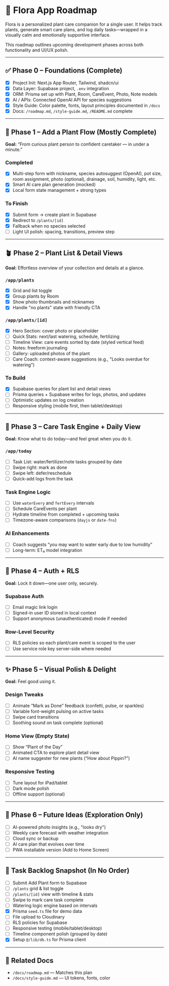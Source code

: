 # 🌿 Flora App Roadmap

Flora is a personalized plant care companion for a single user. It helps track plants, generate smart care plans, and log daily tasks—wrapped in a visually calm and emotionally supportive interface.

This roadmap outlines upcoming development phases across both functionality and UI/UX polish.

---

## ✅ Phase 0 – Foundations (Complete)
- [x] Project Init: Next.js App Router, Tailwind, shadcn/ui
- [x] Data Layer: Supabase project, `.env` integration
- [x] ORM: Prisma set up with Plant, Room, CareEvent, Photo, Note models
- [x] AI / APIs: Connected OpenAI API for species suggestions
- [x] Style Guide: Color palette, fonts, layout principles documented in `/docs`
- [x] Docs: `/roadmap.md`, `/style-guide.md`, `/README.md` complete

---

## 🌱 Phase 1 – Add a Plant Flow (Mostly Complete)
**Goal:** “From curious plant person to confident caretaker — in under a minute.”

### Completed
- [x] Multi-step form with nickname, species autosuggest (OpenAI), pot size, room assignment, photo (optional), drainage, soil, humidity, light, etc.
- [x] Smart AI care plan generation (mocked)
- [x] Local form state management + strong types

### To Finish
 - [x] Submit form → create plant in Supabase
- [x] Redirect to `/plants/[id]`
 - [x] Fallback when no species selected
- [ ] Light UI polish: spacing, transitions, preview step

---

## 🪴 Phase 2 – Plant List & Detail Views
**Goal:** Effortless overview of your collection and details at a glance.

### `/app/plants`
- [x] Grid and list toggle
- [x] Group plants by Room
- [x] Show photo thumbnails and nicknames
- [x] Handle "no plants" state with friendly CTA

### `/app/plants/[id]`
 - [x] Hero Section: cover photo or placeholder
- [ ] Quick Stats: next/last watering, schedule, fertilizing
- [ ] Timeline View: care events sorted by date (styled vertical feed)
- [ ] Notes: freeform journaling
- [ ] Gallery: uploaded photos of the plant
- [ ] Care Coach: context-aware suggestions (e.g., "Looks overdue for watering")

### To Build
- [x] Supabase queries for plant list and detail views
- [ ] Prisma queries + Supabase writes for logs, photos, and updates
- [ ] Optimistic updates on log creation
- [ ] Responsive styling (mobile first, then tablet/desktop)

---

## 📅 Phase 3 – Care Task Engine + Daily View
**Goal:** Know what to do today—and feel great when you do it.

### `/app/today`
- [ ] Task List: water/fertilizer/note tasks grouped by date
- [ ] Swipe right: mark as done
- [ ] Swipe left: defer/reschedule
- [ ] Quick-add logs from the task

### Task Engine Logic
- [ ] Use `waterEvery` and `fertEvery` intervals
- [ ] Schedule CareEvents per plant
- [ ] Hydrate timeline from completed + upcoming tasks
- [ ] Timezone-aware comparisons (`dayjs` or `date-fns`)

### AI Enhancements
- [ ] Coach suggests “you may want to water early due to low humidity”
- [ ] Long-term: ET₀ model integration

---

## 🔐 Phase 4 – Auth + RLS
**Goal:** Lock it down—one user only, securely.

### Supabase Auth
- [ ] Email magic link login
- [ ] Signed-in user ID stored in local context
- [ ] Support anonymous (unauthenticated) mode if needed

### Row-Level Security
- [ ] RLS policies so each plant/care event is scoped to the user
- [ ] Use service role key server-side where needed

---

## ✨ Phase 5 – Visual Polish & Delight
**Goal:** Feel good using it.

### Design Tweaks
- [ ] Animate “Mark as Done” feedback (confetti, pulse, or sparkles)
- [ ] Variable font-weight pulsing on active tasks
- [ ] Swipe card transitions
- [ ] Soothing sound on task complete (optional)

### Home View (Empty State)
- [ ] Show “Plant of the Day”
- [ ] Animated CTA to explore plant detail view
- [ ] AI name suggester for new plants (“How about Pippin?”)

### Responsive Testing
- [ ] Tune layout for iPad/tablet
- [ ] Dark mode polish
- [ ] Offline support (optional)

---

## 🔮 Phase 6 – Future Ideas (Exploration Only)
- [ ] AI-powered photo insights (e.g., "looks dry")
- [ ] Weekly care forecast with weather integration
- [ ] Cloud sync or backup
- [ ] AI care plan that evolves over time
- [ ] PWA installable version (Add to Home Screen)

---

## 🧾 Task Backlog Snapshot (In No Order)
- [ ] Submit Add Plant form to Supabase
- [ ] `/plants` grid & list toggle
- [ ] `/plants/[id]` view with timeline & stats
- [ ] Swipe to mark care task complete
- [ ] Watering logic engine based on intervals
- [x] Prisma `seed.ts` file for demo data
- [ ] File upload to Cloudinary
- [ ] RLS policies for Supabase
- [ ] Responsive testing (mobile/tablet/desktop)
- [ ] Timeline component polish (grouped by date)
- [x] Setup `@/lib/db.ts` for Prisma client

---

## 📘 Related Docs
- `/docs/roadmap.md` — Matches this plan
- `/docs/style-guide.md` — UI tokens, fonts, color


